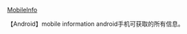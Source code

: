 [MobileInfo](https://github.com/guxiaonian/MobileInfo)

【Android】mobile information android手机可获取的所有信息。